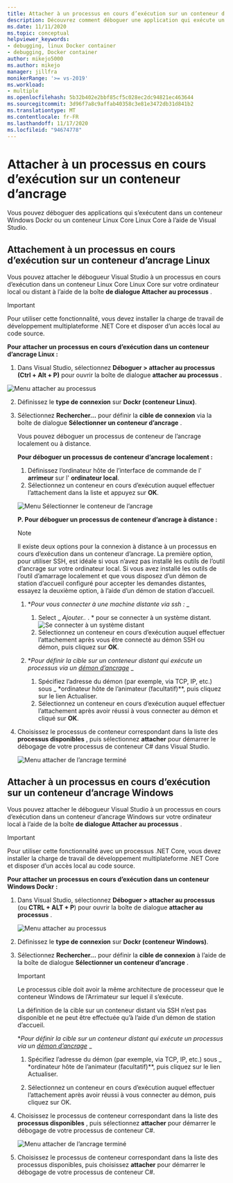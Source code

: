 ```yaml
---
title: Attacher à un processus en cours d’exécution sur un conteneur d’ancrage
description: Découvrez comment déboguer une application qui exécute un conteneur d’ancrage à l’aide de Visual Studio
ms.date: 11/11/2020
ms.topic: conceptual
helpviewer_keywords:
- debugging, linux Docker container
- debugging, Docker container
author: mikejo5000
ms.author: mikejo
manager: jillfra
monikerRange: '>= vs-2019'
ms.workload:
- multiple
ms.openlocfilehash: 5b32b402e2bbf85cf5c028ec2dc94821ec463644
ms.sourcegitcommit: 3d96f7a8c9affab40358c3e81e3472db31d841b2
ms.translationtype: MT
ms.contentlocale: fr-FR
ms.lasthandoff: 11/17/2020
ms.locfileid: "94674778"
---
```

# <a name="attach-to-a-process-running-on-a-docker-container"></a>Attacher à un processus en cours d’exécution sur un conteneur d’ancrage 

Vous pouvez déboguer des applications qui s’exécutent dans un conteneur Windows Dockr ou un conteneur Linux Core Linux Core à l’aide de Visual Studio.

## <a name="attach-to-a-process-running-on-a-linux-docker-container"></a>Attachement à un processus en cours d’exécution sur un conteneur d’ancrage Linux

Vous pouvez attacher le débogueur Visual Studio à un processus en cours d’exécution dans un conteneur Linux Core Linux Core sur votre ordinateur local ou distant à l’aide de la boîte **de dialogue Attacher au processus** .

> [!IMPORTANT]
> Pour utiliser cette fonctionnalité, vous devez installer la charge de travail de développement multiplateforme .NET Core et disposer d’un accès local au code source.

**Pour attacher un processus en cours d’exécution dans un conteneur d’ancrage Linux :**

1. Dans Visual Studio, sélectionnez **Déboguer > attacher au processus (Ctrl + Alt + P)** pour ouvrir la boîte de dialogue **attacher au processus** .

![Menu attacher au processus](../debugger/media/attach-process-menu.png "Attach_To_Process_Menu")

2. Définissez le **type de connexion** sur **Dockr (conteneur Linux)**.
3. Sélectionnez **Rechercher...** pour définir la **cible de connexion** via la boîte de dialogue **Sélectionner un conteneur d’ancrage** .

    Vous pouvez déboguer un processus de conteneur de l’ancrage localement ou à distance.

    **Pour déboguer un processus de conteneur d’ancrage localement :**
    1. Définissez l’ordinateur hôte de l’interface de commande de l' **arrimeur** sur l' **ordinateur local**.
    1. Sélectionnez un conteneur en cours d’exécution auquel effectuer l’attachement dans la liste et appuyez sur **OK**.

    ![Menu Sélectionner le conteneur de l’ancrage](../debugger/media/select-docker-container.png "Select_Docker_Container_Menu")

    **P. Pour déboguer un processus de conteneur d’ancrage à distance :**

    > [!NOTE]
    > Il existe deux options pour la connexion à distance à un processus en cours d’exécution dans un conteneur d’ancrage. La première option, pour utiliser SSH, est idéale si vous n’avez pas installé les outils de l’outil d’ancrage sur votre ordinateur local.  Si vous avez installé les outils de l’outil d’amarrage localement et que vous disposez d’un démon de station d’accueil configuré pour accepter les demandes distantes, essayez la deuxième option, à l’aide d’un démon de station d’accueil.

    1. **_Pour vous connecter à une machine distante via ssh :_* _
        1. Select _ *Ajouter..* . * pour se connecter à un système distant.<br/>
        ![Se connecter à un système distant](../debugger/media/connect-remote-system.png "Se connecter à un système distant")
        1. Sélectionnez un conteneur en cours d’exécution auquel effectuer l’attachement après vous être connecté au démon SSH ou démon, puis cliquez sur **OK**.

    1. **_Pour définir la cible sur un conteneur distant qui exécute un processus via un [démon d’ancrage](https://docs.docker.com/engine/reference/commandline/dockerd/)_* _
        1. Spécifiez l’adresse du démon (par exemple, via TCP, IP, etc.) sous _ *ordinateur hôte de l’animateur (facultatif)**, puis cliquez sur le lien Actualiser.
        1. Sélectionnez un conteneur en cours d’exécution auquel effectuer l’attachement après avoir réussi à vous connecter au démon et cliqué sur **OK**.

4. Choisissez le processus de conteneur correspondant dans la liste des **processus disponibles** , puis sélectionnez **attacher** pour démarrer le débogage de votre processus de conteneur C# dans Visual Studio.

    ![Menu attacher de l’ancrage terminé](../debugger/media/docker-attach-complete.png "Menu attacher de l’Ancreur Linux terminé")

## <a name="attach-to-a-process-running-on-a-windows-docker-container"></a>Attacher à un processus en cours d’exécution sur un conteneur d’ancrage Windows

Vous pouvez attacher le débogueur Visual Studio à un processus en cours d’exécution dans un conteneur d’ancrage Windows sur votre ordinateur local à l’aide de la boîte **de dialogue Attacher au processus** .

> [!IMPORTANT]
> Pour utiliser cette fonctionnalité avec un processus .NET Core, vous devez installer la charge de travail de développement multiplateforme .NET Core et disposer d’un accès local au code source.

**Pour attacher un processus en cours d’exécution dans un conteneur Windows Dockr :**

1. Dans Visual Studio, sélectionnez **Déboguer > attacher au processus** (ou **CTRL + ALT + P**) pour ouvrir la boîte de dialogue **attacher au processus** .

   ![Menu attacher au processus](../debugger/media/attach-process-menu-docker-windows.png "Attach_To_Process_Menu")

2. Définissez le **type de connexion** sur **Dockr (conteneur Windows)**.
3. Sélectionnez **Rechercher...** pour définir la **cible de connexion** à l’aide de la boîte de dialogue **Sélectionner un conteneur d’ancrage** .

    > [!IMPORTANT]
    > Le processus cible doit avoir la même architecture de processeur que le conteneur Windows de l’Arrimateur sur lequel il s’exécute.

   La définition de la cible sur un conteneur distant via SSH n’est pas disponible et ne peut être effectuée qu’à l’aide d’un démon de station d’accueil.

    **_Pour définir la cible sur un conteneur distant qui exécute un processus via un [démon d’ancrage](https://docs.docker.com/engine/reference/commandline/dockerd/)_* _
    1. Spécifiez l’adresse du démon (par exemple, via TCP, IP, etc.) sous _ *ordinateur hôte de l’animateur (facultatif)**, puis cliquez sur le lien Actualiser.

    1. Sélectionnez un conteneur en cours d’exécution auquel effectuer l’attachement après avoir réussi à vous connecter au démon, puis cliquez sur OK.

4. Choisissez le processus de conteneur correspondant dans la liste des **processus disponibles** , puis sélectionnez **attacher** pour démarrer le débogage de votre processus de conteneur C#.

    ![Menu attacher de l’ancrage terminé](../debugger/media/docker-attach-complete-windows.png "Menu attacher de l’Ancreur Windows terminé")

5.  Choisissez le processus de conteneur correspondant dans la liste des processus disponibles, puis choisissez **attacher** pour démarrer le débogage de votre processus de conteneur C#.